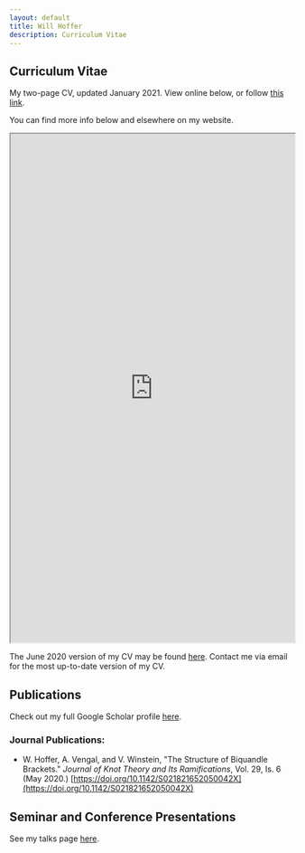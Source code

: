 ```yaml
---
layout: default
title: Will Hoffer
description: Curriculum Vitae
---
```


## Curriculum Vitae

My two-page CV, updated January 2021. View online below, or follow [this link](https://willhoffer.com/uploads/docs/personal/Curriculum%20Vitae%20of%20Will%20Hoffer,%20January%202021.pdf). 

You can find more info below and elsewhere on my website.

<iframe src="https://willhoffer.com/uploads/docs/personal/Curriculum%20Vitae%20of%20Will%20Hoffer,%20January%202021.pdf" width="100%" height="900">
</iframe>

The June 2020 version of my CV may be found [here](https://willhoffer.com/uploads/media/default/Curriculum%20Vitae%20of%20Will%20Hoffer%2C%20August%202020%20(Online).pdf). Contact me via email for the most up-to-date version of my CV.

## Publications

Check out my full Google Scholar profile [here](https://scholar.google.com/citations?hl=en&user=kaJEJSoAAAAJ).

<!--
<iframe src="https://scholar.google.com/citations?user=kaJEJSoAAAAJ&hl=en&authuser=1" width="100%" height="500">
</iframe>
-->

### Journal Publications:

- W. Hoffer, A. Vengal, and V. Winstein, "The Structure of Biquandle Brackets." *Journal of Knot Theory and Its Ramifications*, Vol. 29, Is. 6 (May 2020.)  [https://doi.org/10.1142/S021821652050042X](https://doi.org/10.1142/S021821652050042X)


## Seminar and Conference Presentations

See my talks page [here](https://willhoffer.com/talks).
